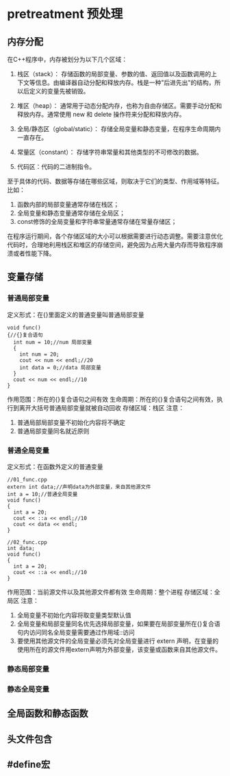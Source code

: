 # pretreatment 预处理

## 内存分配
在C++程序中，内存被划分为以下几个区域：
1. 栈区（stack）： 存储函数的局部变量、参数的值、返回值以及函数调用的上下文等信息。由编译器自动分配和释放内存。栈是一种"后进先出"的结构，所以后定义的变量先被销毁。

2. 堆区（heap）： 通常用于动态分配内存，也称为自由存储区。需要手动分配和释放内存。通常使用 new 和 delete 操作符来分配和释放内存。

3. 全局/静态区（global/static）： 存储全局变量和静态变量，在程序生命周期内一直存在。

4. 常量区（constant）： 存储字符串常量和其他类型的不可修改的数据。

5. 代码区：代码的二进制指令。

至于具体的代码、数据等存储在哪些区域，则取决于它们的类型、作用域等特征。比如：
1. 函数内部的局部变量通常存储在栈区；
2. 全局变量和静态变量通常存储在全局区；
3. const修饰的全局变量和字符串常量通常存储在常量存储区；

在程序运行期间，各个存储区域的大小可以根据需要进行动态调整。需要注意优化代码时，合理地利用栈区和堆区的存储空间，避免因为占用大量内存而导致程序崩溃或者性能下降。

## 变量存储
### 普通局部变量
定义形式：在{}里面定义的普通变量叫普通局部变量
```
void func()
{//{}复合语句
  int num = 10;//num 局部变量
  {
    int num = 20;
    cout << num << endl;//20
    int data = 0;//data 局部变量
  }
  cout << num << endl;//10
}
```
作用范围：所在的{}复合语句之间有效
生命周期：所在的{}复合语句之间有效，执行到离开大括号普通局部变量就被自动回收
存储区域：栈区
注意：
1. 普通局部局部变量不初始化内容将不确定
2. 普通局部变量同名就近原则

### 普通全局变量
定义形式：在函数外定义的普通变量
```
//01_func.cpp
extern int data;//声明data为外部变量，来自其他源文件
int a = 10;//普通全局变量
void func()
{
  int a = 20;
  cout << ::a << endl;//10
  cout << data << endl;
}
```
```
//02_func.cpp
int data;
void func()
{
  int a = 20;
  cout << ::a << endl;//10
}
```
作用范围：当前源文件以及其他源文件都有效
生命周期：整个进程
存储区域：全局区
注意：
1. 全局变量不初始化内容将取变量类型默认值
2. 全局变量和局部变量同名优先选择局部变量，如果要在局部变量所在{}复合语句内访问同名全局变量需要通过作用域::访问
3. 要使用其他源文件的全局变量必须先对全局变量进行 extern 声明，在变量的使用所在的源文件用extern声明为外部变量，该变量或函数来自其他源文件。
### 静态局部变量
### 静态全局变量
## 全局函数和静态函数

## 头文件包含

## #define宏